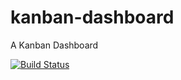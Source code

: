 # kanban-dashboard

A Kanban Dashboard

[![Build Status](https://app.travis-ci.com/ingoweiss/kanban-dashboard.svg?branch=master)](https://app.travis-ci.com/ingoweiss/kanban-dashboard)